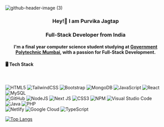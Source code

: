  ![github-header-image (3)](https://github.com/PurvikaJagtap7/PurvikaJagtap7/assets/142151559/f800c1cf-a230-4008-8206-acf4b7141161)

<h3 align="center"> Hey!👋 I am Purvika Jagtap</h3>
<h3 align="center">Full-Stack Developer from India</h3>
<h4 align="center">I'm a final year computer science student studying at <a href="https://gpmumbai.ac.in/gpmweb/">Government Polytechnic Mumbai</a>, with a passion for Full-Stack Development.</h4>
<h4>🖥 Tech Stack</h4><br>

![HTML5](https://img.shields.io/badge/html5-%23E34F26.svg?style=for-the-badge&logo=html5&logoColor=white) ![TailwindCSS](https://img.shields.io/badge/tailwindcss-%2338B2AC.svg?style=for-the-badge&logo=tailwind-css&logoColor=white) ![Bootstrap](https://img.shields.io/badge/bootstrap-%238511FA.svg?style=for-the-badge&logo=bootstrap&logoColor=white) ![MongoDB](https://img.shields.io/badge/MongoDB-%234ea94b.svg?style=for-the-badge&logo=mongodb&logoColor=white) ![JavaScript](https://img.shields.io/badge/javascript-%23323330.svg?style=for-the-badge&logo=javascript&logoColor=%23F7DF1E) ![React](https://img.shields.io/badge/react-%2320232a.svg?style=for-the-badge&logo=react&logoColor=%2361DAFB) ![MySQL](https://img.shields.io/badge/mysql-%2300f.svg?style=for-the-badge&logo=mysql&logoColor=white) <br> ![GitHub](https://img.shields.io/badge/github-%23121011.svg?style=for-the-badge&logo=github&logoColor=white) ![NodeJS](https://img.shields.io/badge/node.js-6DA55F?style=for-the-badge&logo=node.js&logoColor=white) ![Next JS](https://img.shields.io/badge/Next-black?style=for-the-badge&logo=next.js&logoColor=white) ![CSS3](https://img.shields.io/badge/css3-%231572B6.svg?style=for-the-badge&logo=css3&logoColor=white) ![NPM](https://img.shields.io/badge/NPM-%23CB3837.svg?style=for-the-badge&logo=npm&logoColor=white) ![Visual Studio Code](https://img.shields.io/badge/Visual%20Studio%20Code-0078d7.svg?style=for-the-badge&logo=visual-studio-code&logoColor=white) ![Java](https://img.shields.io/badge/java-%23ED8B00.svg?style=for-the-badge&logo=openjdk&logoColor=white) ![PHP](https://img.shields.io/badge/php-%23777BB4.svg?style=for-the-badge&logo=php&logoColor=white) <br> ![Netlify](https://img.shields.io/badge/netlify-%23000000.svg?style=for-the-badge&logo=netlify&logoColor=#00C7B7) ![Google Cloud](https://img.shields.io/badge/GoogleCloud-%234285F4.svg?style=for-the-badge&logo=google-cloud&logoColor=white) ![TypeScript](https://img.shields.io/badge/typescript-%23007ACC.svg?style=for-the-badge&logo=typescript&logoColor=white)


[![Top Langs](https://github-readme-stats.vercel.app/api/top-langs/?username=yushi1007&layout=compact)](https://github.com/yushi1007)
